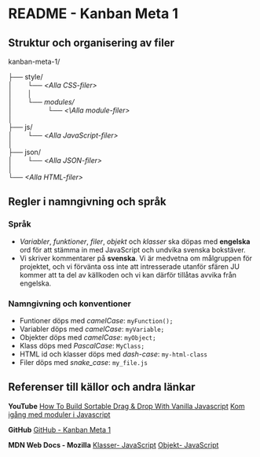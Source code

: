 #  README - Kanban Meta 1

## Struktur och organisering av filer
kanban-meta-1/

├── style/ <br>
│⠀⠀⠀└── _\<Alla CSS-filer\>_ <br>
│⠀⠀⠀│ <br>
│⠀⠀⠀└── _modules/_ <br>
│⠀⠀⠀⠀⠀⠀⠀└── _<\Alla module-filer\>_ <br>
│ <br>
├── js/ <br>
│⠀⠀⠀└── _\<Alla JavaScript-filer\>_ <br>
│ <br>
├── json/ <br>
│⠀⠀⠀└── _\<Alla JSON-filer\>_ <br>
│  <br>
└──  _\<Alla HTML-filer\>_ <br>

## Regler i namngivning och språk

### Språk
* _Variabler_, _funktioner_, _filer_, _objekt_ och _klasser_ ska döpas med __engelska__ ord för att stämma in med JavaScript och undvika svenska bokstäver.
* Vi skriver kommentarer på __svenska__. Vi är medvetna om målgruppen för projektet, och vi förvänta oss inte att intresserade utanför sfären JU kommer att ta del av källkoden och vi kan därför tillåtas avvika från engelska.

### Namngivning och konventioner
* Funtioner döps med _camelCase_: `myFunction();`
* Variabler döps med _camelCase_: `myVariable;`
* Objekter döps med _camelCase_: `myObject;`
* Klass döps med _PascalCase_: `MyClass;`
* HTML id och klasser döps med _dash-case_: `my-html-class`
* Filer döps med _snake_case_: `my_file.js`

## Referenser till källor och andra länkar
**YouTube**
[How To Build Sortable Drag & Drop With Vanilla Javascript](https://www.youtube.com/watch?v=jfYWwQrtzzY&t=9s)
[Kom igång med moduler i Javascript](https://www.youtube.com/watch?v=tzl00lcD1Os&t=450s)

**GitHub**
[GitHub - Kanban Meta 1](https://github.com/kimkristianssonJU/kanban-meta-1)

**MDN Web Docs - Mozilla**
[Klasser- JavaScript](https://developer.mozilla.org/en-US/docs/Web/JavaScript/Reference/Classes?retiredLocale=sv-SE)
[Objekt- JavaScript](https://developer.mozilla.org/en-US/docs/Web/JavaScript/Reference/Global_Objects/Object)
